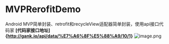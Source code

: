 # MVPRerofitDemo
Android MVP简单封装、retrofit和recycleView适配器简单封装，使用api接口代码家
**[代码家接口地址]{http://gank.io/api/data/%E7%A6%8F%E5%88%A9/10/1}**
![image.png](https://upload-images.jianshu.io/upload_images/6624077-10ab24db13232bab.png?imageMogr2/auto-orient/strip%7CimageView2/2/w/1240)
